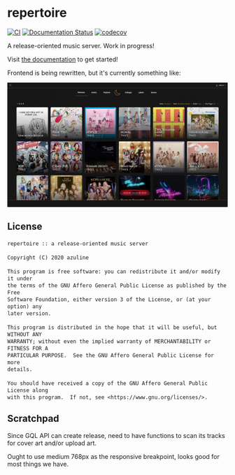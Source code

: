 # repertoire

[![CI](https://img.shields.io/github/workflow/status/azuline/repertoire/CI)](https://github.com/azuline/repertoire/actions)
[![Documentation Status](https://readthedocs.org/projects/repertoire/badge/?version=latest)](https://repertoire.readthedocs.io/en/latest/?badge=latest)
[![codecov](https://img.shields.io/codecov/c/github/azuline/repertoire?token=98M8XQLWLH)](https://codecov.io/gh/azuline/repertoire)

A release-oriented music server. Work in progress!

Visit [the documentation](https://repertoire.readthedocs.io) to get started!

Frontend is being rewritten, but it's currently something like:

![example](.github/example.png)

## License

```
repertoire :: a release-oriented music server

Copyright (C) 2020 azuline

This program is free software: you can redistribute it and/or modify it under
the terms of the GNU Affero General Public License as published by the Free
Software Foundation, either version 3 of the License, or (at your option) any
later version.

This program is distributed in the hope that it will be useful, but WITHOUT ANY
WARRANTY; without even the implied warranty of MERCHANTABILITY or FITNESS FOR A
PARTICULAR PURPOSE.  See the GNU Affero General Public License for more
details.

You should have received a copy of the GNU Affero General Public License along
with this program.  If not, see <https://www.gnu.org/licenses/>.
```

## Scratchpad

Since GQL API can create release, need to have functions to scan its tracks for
cover art and/or upload art.

Ought to use medium 768px as the responsive breakpoint, looks good for most
things we have.

